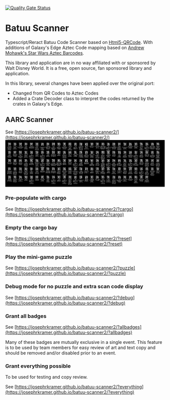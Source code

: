 [![Quality Gate Status](https://sonarcloud.io/api/project_badges/measure?project=josephrkramer_batuu-scanner2&metric=alert_status)](https://sonarcloud.io/summary/new_code?id=josephrkramer_batuu-scanner2)

# Batuu Scanner

Typescript/Reract Batuu Code Scanner based on [Html5-QRCode](https://github.com/mebjas/html5-qrcode). With additions of Galaxy's Edge Aztec Code mapping based on [Andrew Mohawk's Star Wars Aztec Barcodes](https://github.com/AndrewMohawk/StarwarsAztec).

This library and application are in no way affiliated with or sponsored by Walt Disney World. It is a free, open source, fan sponsored library and application.

In this library, several changes have been applied over the original port:

- Changed from QR Codes to Aztec Codes
- Added a Crate Decoder class to interpret the codes returned by the crates in Galaxy's Edge.

## AARC Scanner

See [https://josephrkramer.github.io/batuu-scanner2/](https://josephrkramer.github.io/batuu-scanner2/)
![Single Image of all Barcodes](single_image_of_all_barcodes.png "Single Image of all Barcodes")

### Pre-populate with cargo

See [https://josephrkramer.github.io/batuu-scanner2/?cargo](https://josephrkramer.github.io/batuu-scanner2/?cargo)

### Empty the cargo bay

See [https://josephrkramer.github.io/batuu-scanner2/?reset](https://josephrkramer.github.io/batuu-scanner2/?reset)

### Play the mini-game puzzle

See [https://josephrkramer.github.io/batuu-scanner2/?puzzle](https://josephrkramer.github.io/batuu-scanner2/?puzzle)

### Debug mode for no puzzle and extra scan code display

See [https://josephrkramer.github.io/batuu-scanner2/?debug](https://josephrkramer.github.io/batuu-scanner2/?debug)

### Grant all badges

See [https://josephrkramer.github.io/batuu-scanner2/?allbadges](https://josephrkramer.github.io/batuu-scanner2/?allbadges)

Many of these badges are mutually exclusive in a single event. This feature is to be used by team members for easy review of art and text copy and should be removed and/or disabled prior to an event.

### Grant everything possible

To be used for testing and copy review.

See [https://josephrkramer.github.io/batuu-scanner2/?everything](https://josephrkramer.github.io/batuu-scanner2/?everything)
